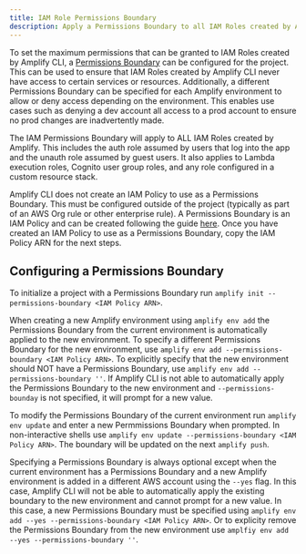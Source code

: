 ```yaml
---
title: IAM Role Permissions Boundary
description: Apply a Permissions Boundary to all IAM Roles created by Amplify CLI.
---
```


To set the maximum permissions that can be granted to IAM Roles created by Amplify CLI, a [Permissions Boundary](https://docs.aws.amazon.com/IAM/latest/UserGuide/access_policies_boundaries.html) can be configured for the project. This can be used to ensure that IAM Roles created by Amplify CLI never have access to certain services or resources. Additionally, a different Permissions Boundary can be specified for each Amplify environment to allow or deny access depending on the environment. This enables use cases such as denying a dev account all access to a prod account to ensure no prod changes are inadvertently made.

The IAM Permissions Boundary will apply to ALL IAM Roles created by Amplify. This includes the auth role assumed by users that log into the app and the unauth role assumed by guest users. It also applies to Lambda execution roles, Cognito user group roles, and any role configured in a custom resource stack.

Amplify CLI does not create an IAM Policy to use as a Permissions Boundary. This must be configured outside of the project (typically as part of an AWS Org rule or other enterprise rule). A Permissions Boundary is an IAM Policy and can be created following the guide [here](https://docs.aws.amazon.com/IAM/latest/UserGuide/access_policies_create-console.html). Once you have created an IAM Policy to use as a Permissions Boundary, copy the IAM Policy ARN for the next steps.

## Configuring a Permissions Boundary
To initialize a project with a Permissions Boundary run `amplify init --permissions-boundary <IAM Policy ARN>`.

When creating a new Amplify environment using `amplify env add` the Permissions Boundary from the current environment is automatically applied to the new environment. To specify a different Permissions Boundary for the new environment, use `amplify env add --permissions-boundary <IAM Policy ARN>`. To explicitly specify that the new environment should NOT have a Permissions Boundary, use `amplify env add --permissions-boundary ''`. If Amplify CLI is not able to automatically apply the Permissions Boundary to the new environment and `--permissions-bounday` is not specified, it will prompt for a new value.

To modify the Permissions Boundary of the current environment run `amplify env update` and enter a new Permmissions Boundary when prompted. In non-interactive shells use `amplify env update --permissions-boundary <IAM Policy ARN>`.
The boundary will be updated on the next `amplify push`.

Specifying a Permissions Boundary is always optional except when the current environment has a Permissions Boundary and a new Amplify environment is added in a different AWS account using the `--yes` flag. In this case, Amplify CLI will not be able to automatically apply the existing boundary to the new environment and cannot prompt for a new value. In this case, a new Permissions Boundary must be specified using `amplify env add --yes --permissions-boundary <IAM Policy ARN>`. Or to explicity remove the Permissions Boundary from the new environment use `amplfiy env add --yes --permissions-boundary ''`.

